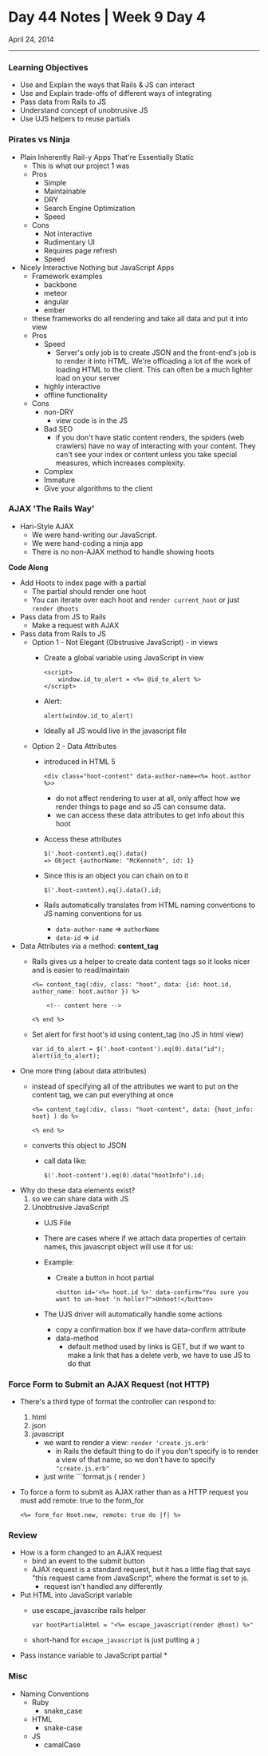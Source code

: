 # Day 44 Notes | Week 9 Day 4

April 24, 2014

---

### Learning Objectives

* Use and Explain the ways that Rails & JS can interact
* Use and Explain trade-offs of different ways of integrating
* Pass data from Rails to JS
* Understand concept of unobtrusive JS
* Use UJS helpers to reuse partials

### Pirates vs Ninja

* Plain Inherently Rail-y Apps That're Essentially Static
	* This is what our project 1 was
	* Pros
		* Simple
		* Maintainable
		* DRY
		* Search Engine Optimization
		* Speed
	* Cons
		* Not interactive
		* Rudimentary UI
		* Requires page refresh
		* Speed
* Nicely Interactive Nothing but JavaScript Apps
	* Framework examples
		* backbone
		* meteor
		* angular
		* ember
	* these frameworks do all rendering and take all data and put it into view
	* Pros
		* Speed
			* Server's only job is to create JSON and the front-end's job is to render it into HTML. We're offloading a lot of the work of loading HTML to the client. This can often be a much lighter load on your server
		* highly interactive
		* offline functionality
	* Cons
		* non-DRY
			* view code is in the JS
		* Bad SEO
			* if you don't have static content renders, the spiders (web crawlers) have no way of interacting with your content. They can't see your index or content unless you take special measures, which increases complexity. 
		* Complex
		* Immature
		* Give your algorithms to the client
		
### AJAX 'The Rails Way'

* Hari-Style AJAX
	* We were hand-writing our JavaScript.
	* We were hand-coding a ninja app
	* There is no non-AJAX method to handle showing hoots

**Code Along**

* Add Hoots to index page with a partial
	* The partial should render one hoot
	* You can iterate over each hoot and ```render current_hoot``` or just ```render @hoots```
* Pass data from JS to Rails
	* Make a request with AJAX
* Pass data from Rails to JS
	* Option 1 - Not Elegant (Obstrusive JavaScript) - in views
		* Create a global variable using JavaScript in view
	
			```
			<script>
  				window.id_to_alert = <%= @id_to_alert %>
			</script>
			```
		
		* Alert:
	
			```
			alert(window.id_to_alert)
			```
		* Ideally all JS would live in the javascript file
	* Option 2 - Data Attributes
		* introduced in HTML 5
		
			```
			<div class="hoot-content" data-author-name=<%= hoot.author %>>
			```
			* do not affect rendering to user at all, only affect how we render things to page and so JS can consume data. 
			* we can access these data attributes to get info about this hoot
		* Access these attributes
		
			```
			$('.hoot-content).eq().data()
			=> Object {authorName: "McKenneth", id: 1}
			```
		* Since this is an object you can chain on to it
		
			```
			$('.hoot-content).eq().data().id;
			```
		* Rails automatically translates from HTML naming conventions to JS naming conventions for us
			* ```data-author-name``` => ```authorName```
			* ```data-id``` => ```id```
* Data Attributes via a method: **content_tag**
	* Rails gives us a helper to create data content tags so it looks nicer and is easier to read/maintain
	
		```
		<%= content_tag(:div, class: "hoot", data: {id: hoot.id, author_name: hoot.author }) %>
		
			<!-- content here -->
			
		<% end %>
		
		```
	* Set alert for first hoot's id using content_tag (no JS in html view)
	
		```
		var id_to_alert = $('.hoot-content').eq(0).data("id");
  		alert(id_to_alert);
		```
* One more thing (about data attributes)
	* instead of specifying all of the attributes we want to put on the content tag, we can put everything at once
	
		```
		<%= content_tag(:div, class: "hoot-content", data: {hoot_info: hoot} ) do %>
		
		<% end %>
		```
	* converts this object to JSON
		* call data like:
		
			```
			$('.hoot-content').eq(0).data("hootInfo").id;
			```
* Why do these data elements exist?
	1. so we can share data with JS
	2. Unobtrusive JavaScript
		* UJS File
		* There are cases where if we attach data properties of certain names, this javascript object will use it for us:
		* Example:
			* Create a button in hoot partial
			
				```
				<button id='<%= hoot.id %>' data-confirm="You sure you want to un-hoot 'n holler?">Unhoot!</button>
				```
				
		* The UJS driver will automatically handle some actions 
			* copy a confirmation box if we have data-confirm attribute
			* data-method
				* default method used by links is GET, but if we want to make a link that has a delete verb, we have to use JS to do that
			
### Force Form to Submit an AJAX Request (not HTTP)

* There's a third type of format the controller can respond to:
	1. html
	2. json
	3. javascript
		* we want to render a view: ```render 'create.js.erb'```
			* in Rails the default thing to do if you don't specify is to render a view of that name, so we don't have to specify ```"create.js.erb"```
		* just write ```format.js { render }
* To force a form to submit as AJAX rather than as a HTTP request you must add remote: true to the form_for

	```
	<%= form_for Hoot.new, remote: true do |f| %>
	```
	
### Review

* How is a form changed to an AJAX request
	* bind an event to the submit button
	* AJAX request is a standard request, but it has a little flag that says "this request came from JavaScript", where the format is set to js. 
		* request isn't handled any differently
* Put HTML into JavaScript variable
	* use escape_javascribe rails helper
	
		```
		var hootPartialHtml = "<%= escape_javascript(render @hoot) %>"
		```
	* short-hand for ```escape_javascript``` is just putting a ```j```
* Pass instance variable to JavaScript partial
	* 

### Misc

* Naming Conventions
	* Ruby
		* snake_case
	* HTML
		* snake-case
	* JS
		* camalCase